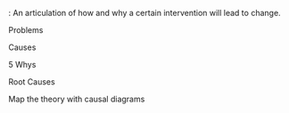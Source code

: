 : An articulation of how and why a certain intervention will lead to change.

Problems 

Causes

5 Whys 

Root Causes

Map the theory with causal diagrams